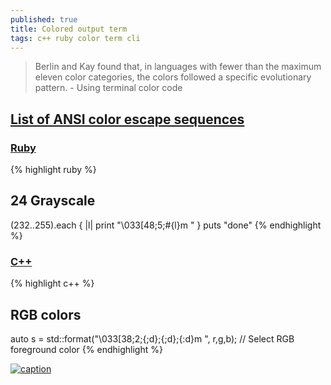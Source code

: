 ```yaml
---
published: true
title: Colored output term
tags: c++ ruby color term cli
---
```

> Berlin and Kay found that, in languages with fewer than the maximum eleven color categories, the colors followed a specific evolutionary pattern. - Using terminal color code

## [List of ANSI color escape sequences](https://stackoverflow.com/questions/4842424/list-of-ansi-color-escape-sequences)

### [Ruby](https://stackoverflow.com/questions/1489183/how-can-i-use-ruby-to-colorize-the-text-output-to-a-terminal/16363159#16363159)

{% highlight ruby %}
## 24 Grayscale
(232..255).each { |l| 
    print "\033[48;5;#{l}m  "
}
puts "done"
{% endhighlight %}


### [C++](https://stackoverflow.com/questions/9158150/colored-output-in-c)

{% highlight c++ %}
## RGB colors
auto s = std::format("\033[38;2;{;d};{;d};{:d}m ", r,g,b);    // Select RGB foreground color
{% endhighlight %}

[![caption](https://i.stack.imgur.com/KTSQa.png)](https://stackoverflow.com/questions/4842424/list-of-ansi-color-escape-sequences)
